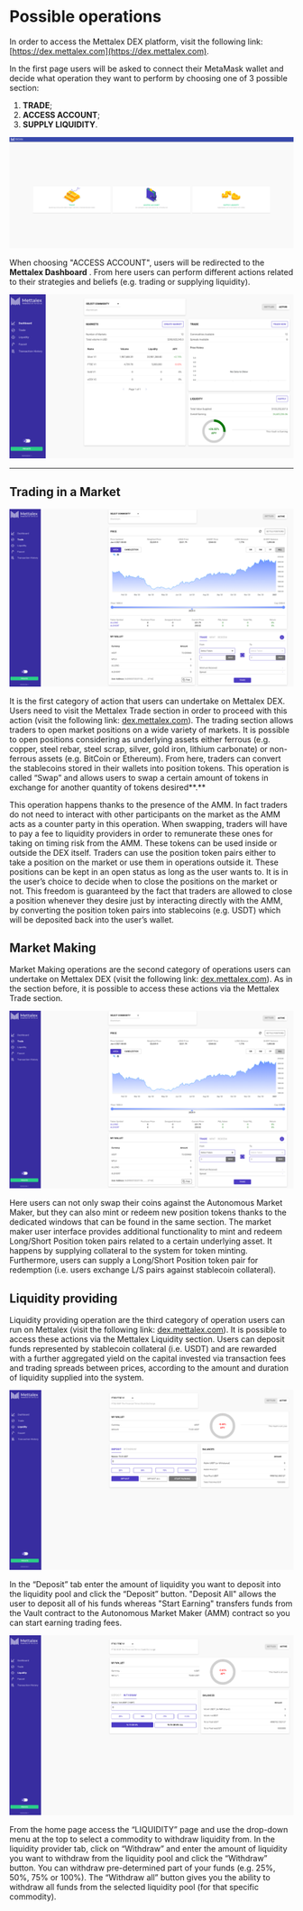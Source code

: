 # Possible operations

In order to access the Mettalex DEX platform, visit the following link: [https://dex.mettalex.com](https://dex.mettalex.com).

In the first page users will be asked to connect their MetaMask wallet and decide what operation they want to perform by choosing one of 3 possible section:

1. **TRADE**;
2. **ACCESS ACCOUNT**;
3. **SUPPLY LIQUIDITY**.

![](.gitbook/assets/1.png)

When choosing "ACCESS ACCOUNT", users will be redirected to the **Mettalex Dashboard** . From here users can perform different actions related to their strategies and beliefs \(e.g. trading or supplying liquidity\).

![Mettalex Dashboard](.gitbook/assets/2.png)

   ****

## **Trading in a Market**

![Mettalex Trade section](.gitbook/assets/schermata-2021-01-05-alle-11.34.03-2-.png)

It is the first category of action that users can undertake on Mettalex DEX. Users need to visit the Mettalex Trade section in order to proceed with this action \(visit the following link: [dex.mettalex.com](http://dex.mettalex.com)\). The trading section allows traders to open market positions on a wide variety of  markets. It is possible to open positions considering as underlying assets either ferrous \(e.g. copper, steel rebar, steel scrap, silver, gold iron, lithium carbonate\) or non-ferrous assets \(e.g. BitCoin or Ethereum\). From here, traders can convert the stablecoins stored in their wallets into position tokens. This operation is called “Swap” and allows users to swap a certain amount of tokens in exchange for another quantity of tokens desired**.**

This operation happens thanks to the presence of the AMM. In fact traders do not need to interact with other participants on the market as the AMM acts as a counter party in this operation. When swapping, traders will have to pay a fee to liquidity providers in order to remunerate these ones for taking on timing risk from the AMM.  These tokens can be used inside or outside the DEX itself. Traders can use the position token pairs either to take a position on the market or use them in operations outside it. These positions can be kept in an open status as long as the user wants to. It is in the user’s choice to decide when to close the positions on the market or not. This freedom is guaranteed by the fact that traders are allowed to close a position whenever they desire just by interacting directly with the AMM, by converting the position token pairs into stablecoins \(e.g. USDT\) which will be deposited back into the user’s wallet.

## **Market Making**

Market Making operations are the second category of operations users can undertake on Mettalex DEX \(visit the following link: [dex.mettalex.com](http://dex.mettalex.com)\). As in the section before, it is possible to access these actions via the Mettalex Trade section.

![Mettalex Trade/Mint/Redeem section](.gitbook/assets/schermata-2021-01-05-alle-11.34.03-2-.png)

Here users can not only swap their coins against the Autonomous Market Maker, but they can also mint or redeem new position tokens thanks to the dedicated windows that can be found in the same section. The market maker user interface provides additional functionality to mint and redeem Long/Short Position token pairs related to a certain underlying asset. It happens by supplying collateral to the system for token minting. Furthermore, users can supply a Long/Short Position token pair for redemption \(i.e. users exchange L/S pairs against stablecoin collateral\).

## Liquidity providing

Liquidity providing operation are the third category of operation users can run on Mettalex \(visit the following link: [dex.mettalex.com](http://dex.mettalex.com)\). It is possible to access these actions via the Mettalex Liquidity section. Users can deposit funds represented by stablecoin collateral \(i.e. USDT\) and are rewarded with a further aggregated yield on the capital invested via transaction fees and trading spreads between prices, according to the amount and duration of liquidity supplied into the system.

![Mettalex Liquidity Deposit section](.gitbook/assets/schermata-2021-01-05-alle-11.36.56-2-.png)

In the “Deposit” tab enter the amount of liquidity you want to deposit into the liquidity pool and click the “Deposit” button. "Deposit All" allows the user to deposit all of his funds whereas "Start Earning" transfers funds from the Vault contract to the Autonomous Market Maker \(AMM\) contract so you can start earning trading fees.  

![Mettalex Liquidity Withdraw section](.gitbook/assets/schermata-2021-01-05-alle-11.37.01-2-.png)

From the home page access the “LIQUIDITY” page and use the drop-down menu at the top to select a commodity to withdraw liquidity from. In the liquidity provider tab, click on “Withdraw” and enter the amount of liquidity you want to withdraw from the liquidity pool and click the “Withdraw” button. You can withdraw pre-determined part of your funds \(e.g. 25%, 50%, 75% or 100%\). The “Withdraw all” button gives you the ability to withdraw all funds from the selected liquidity pool \(for that specific commodity\).

